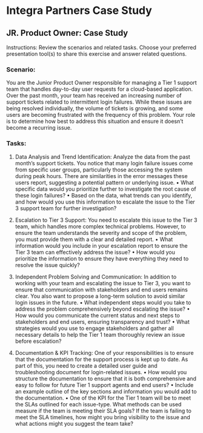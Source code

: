 # Integra Partners Case Study

## JR. Product Owner: Case Study

Instructions: Review the scenarios and related tasks. Choose your preferred presentation tool(s) to share this exercise and answer related questions. 

### Scenario:
You are the Junior Product Owner responsible for managing a Tier 1 support team that handles day-to-day user requests for a cloud-based application. Over the past month, your team has received an increasing number of support tickets related to intermittent login failures. While these issues are being resolved individually, the volume of tickets is growing, and some users are becoming frustrated with the frequency of this problem.
Your role is to determine how best to address this situation and ensure it doesn’t become a recurring issue.

### Tasks:

1.	Data Analysis and Trend Identification:
Analyze the data from the past month’s support tickets. You notice that many login failure issues come from specific user groups, particularly those accessing the system during peak hours. There are similarities in the error messages these users report, suggesting a potential pattern or underlying issue.
•	What specific data would you prioritize further to investigate the root cause of these login failures?
•	Based on the data, what trends can you identify, and how would you use this information to escalate the issue to the Tier 3 support team for further investigation?

2.	Escalation to Tier 3 Support:
You need to escalate this issue to the Tier 3 team, which handles more complex technical problems. However, to ensure the team understands the severity and scope of the problem, you must provide them with a clear and detailed report.
•	What information would you include in your escalation report to ensure the Tier 3 team can effectively address the issue?
•	How would you prioritize the information to ensure they have everything they need to resolve the issue quickly?

3.	Independent Problem Solving and Communication:
In addition to working with your team and escalating the issue to Tier 3, you want to ensure that communication with stakeholders and end users remains clear. You also want to propose a long-term solution to avoid similar login issues in the future.
•	What independent steps would you take to address the problem comprehensively beyond escalating the issue?
•	How would you communicate the current status and next steps to stakeholders and end users, ensuring transparency and trust?
•	What strategies would you use to engage stakeholders and gather all necessary details to help the Tier 1 team thoroughly review an issue before escalation?



4.	Documentation & KPI Tracking:
One of your responsibilities is to ensure that the documentation for the support process is kept up to date. As part of this, you need to create a detailed user guide and troubleshooting document for login-related issues.
•	How would you structure the documentation to ensure that it is both comprehensive and easy to follow for future Tier 1 support agents and end users?
•	Include an example outline of the key sections and information you would add to the documentation.
•	One of the KPI for the Tier 1 team will be to meet the SLAs outlined for each issue-type. What methods can be used measure if the team is meeting their SLA goals? If the team is failing to meet the SLA timelines, how might you bring visibility to the issue and what actions might you suggest the team take?

